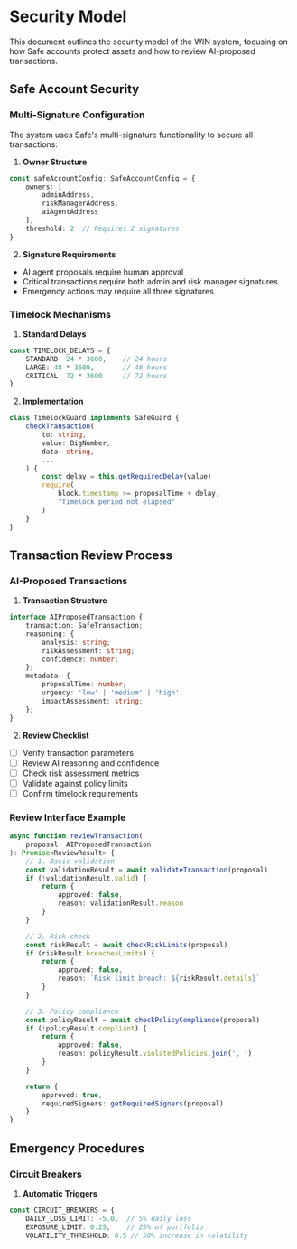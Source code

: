 # Security Model

This document outlines the security model of the WIN system, focusing on how Safe accounts protect assets and how to review AI-proposed transactions.

## Safe Account Security

### Multi-Signature Configuration

The system uses Safe's multi-signature functionality to secure all transactions:

1. **Owner Structure**
```typescript
const safeAccountConfig: SafeAccountConfig = {
    owners: [
        adminAddress,
        riskManagerAddress,
        aiAgentAddress
    ],
    threshold: 2  // Requires 2 signatures
}
```

2. **Signature Requirements**
- AI agent proposals require human approval
- Critical transactions require both admin and risk manager signatures
- Emergency actions may require all three signatures

### Timelock Mechanisms

1. **Standard Delays**
```typescript
const TIMELOCK_DELAYS = {
    STANDARD: 24 * 3600,    // 24 hours
    LARGE: 48 * 3600,       // 48 hours
    CRITICAL: 72 * 3600     // 72 hours
}
```

2. **Implementation**
```typescript
class TimelockGuard implements SafeGuard {
    checkTransaction(
        to: string,
        value: BigNumber,
        data: string,
        ...
    ) {
        const delay = this.getRequiredDelay(value)
        require(
            block.timestamp >= proposalTime + delay,
            "Timelock period not elapsed"
        )
    }
}
```

## Transaction Review Process

### AI-Proposed Transactions

1. **Transaction Structure**
```typescript
interface AIProposedTransaction {
    transaction: SafeTransaction;
    reasoning: {
        analysis: string;
        riskAssessment: string;
        confidence: number;
    };
    metadata: {
        proposalTime: number;
        urgency: 'low' | 'medium' | 'high';
        impactAssessment: string;
    };
}
```

2. **Review Checklist**
- [ ] Verify transaction parameters
- [ ] Review AI reasoning and confidence
- [ ] Check risk assessment metrics
- [ ] Validate against policy limits
- [ ] Confirm timelock requirements

### Review Interface Example
```typescript
async function reviewTransaction(
    proposal: AIProposedTransaction
): Promise<ReviewResult> {
    // 1. Basic validation
    const validationResult = await validateTransaction(proposal)
    if (!validationResult.valid) {
        return {
            approved: false,
            reason: validationResult.reason
        }
    }

    // 2. Risk check
    const riskResult = await checkRiskLimits(proposal)
    if (riskResult.breachesLimits) {
        return {
            approved: false,
            reason: `Risk limit breach: ${riskResult.details}`
        }
    }

    // 3. Policy compliance
    const policyResult = await checkPolicyCompliance(proposal)
    if (!policyResult.compliant) {
        return {
            approved: false,
            reason: policyResult.violatedPolicies.join(', ')
        }
    }

    return {
        approved: true,
        requiredSigners: getRequiredSigners(proposal)
    }
}
```

## Emergency Procedures

### Circuit Breakers

1. **Automatic Triggers**
```typescript
const CIRCUIT_BREAKERS = {
    DAILY_LOSS_LIMIT: -5.0,  // 5% daily loss
    EXPOSURE_LIMIT: 0.25,    // 25% of portfolio
    VOLATILITY_THRESHOLD: 0.5 // 50% increase in volatility
